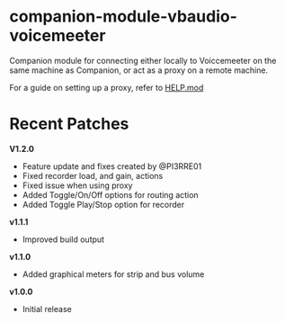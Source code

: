 # companion-module-vbaudio-voicemeeter
Companion module for connecting either locally to Voiccemeeter on the same machine as Companion, or act as a proxy on a remote machine.

For a guide on setting up a proxy, refer to [HELP.mod](./companion/HELP.md)


# Recent Patches
**V1.2.0**
- Feature update and fixes created by @PI3RRE01
- Fixed recorder load, and gain, actions
- Fixed issue when using proxy
- Added Toggle/On/Off options for routing action
- Added Toggle Play/Stop option for recorder

**v1.1.1**
- Improved build output

**v1.1.0**
- Added graphical meters for strip and bus volume

**v1.0.0**
- Initial release